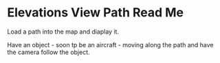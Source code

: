 Elevations View Path Read Me
===


Load a path into the map and diaplay it.

Have an object - soon tp be an aircraft - moving along the path and have the camera follow the object.
